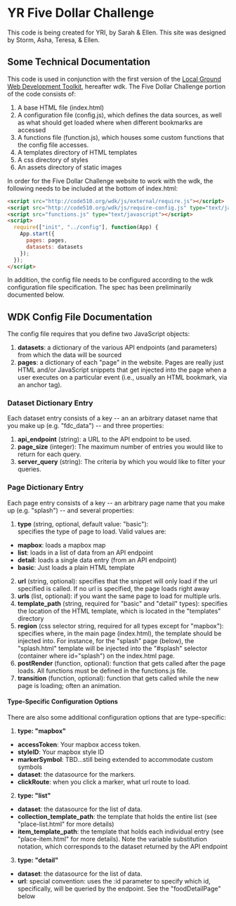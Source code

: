 # YR Five Dollar Challenge

This code is being created for YRI, by Sarah & Ellen. This site was designed by Storm, Asha, Teresa, & Ellen. 

## Some Technical Documentation
This code is used in conjunction with the first version of the [Local Ground Web Development Toolkit](https://github.com/vanwars/lg-web-toolkit), hereafter wdk. The Five Dollar Challenge portion of the code consists of:

1. A base HTML file (index.html)
2. A configuration file (config.js), which defines the data sources, as well as what should get loaded where when different bookmarks are accessed
3. A functions file (function.js), which houses some custom functions that the config file accesses.
4. A templates directory of HTML templates
5. A css directory of styles
6. An assets directory of static images

In order for the Five Dollar Challenge website to work with the wdk, the following needs to be included at the bottom of index.html:

```HTML
<script src="http://code510.org/wdk/js/external/require.js"></script>
<script src="http://code510.org/wdk/js/require-config.js" type="text/javascript"></script>
<script src="functions.js" type="text/javascript"></script>
<script>
  require(["init", "../config"], function(App) {
    App.start({
      pages: pages,
      datasets: datasets
    });
  });
</script>
```

In addition, the config file needs to be configured according to the wdk configuration file specification. The spec has been preliminarily documented below.


## WDK Config File Documentation
The config file requires that you define two JavaScript objects:
1. **datasets**: a dictionary of the various API endpoints (and parameters) from which the data will be sourced
2. **pages**: a dictionary of each "page" in the website. Pages are really just HTML and/or JavaScript snippets that get injected into the page when a user executes on a particular event (i.e., usually an HTML bookmark, via an anchor tag).

### Dataset Dictionary Entry
Each dataset entry consists of a key -- an an arbitrary dataset name that you make up (e.g. "fdc_data") -- and three properties:

1. **api_endpoint** (string): a URL to the API endpoint to be used.
2. **page_size** (integer): The maximum number of entries you would like to return for each query.
3. **server_query** (string): The criteria by which you would like to filter your queries.

### Page Dictionary Entry
Each page entry consists of a key -- an arbitrary page name that you make up (e.g. "splash") -- and several properties:

1. **type** (string, optional, default value: "basic"):<br>specifies the type of page to load. Valid values are:
  * **mapbox**: loads a mapbox map
  * **list**: loads in a list of data from an API endpoint
  * **detail**: loads a single data entry (from an API endpoint)
  * **basic**: Just loads a plain HTML template
2. **url** (string, optional): specifies that the snippet will only load if the url specified is called. If no url is specified, the page loads right away
3. **urls** (list, optional): if you want the same page to load for multiple urls.
4. **template_path** (string, required for "basic" and "detail" types): specifies the location of the HTML template, which is located in the "templates" directory
5. **region** (css selector string, required for all types except for "mapbox"): specifies where, in the main page (index.html), the template should be injected into. For instance, for the "splash" page (below), the "splash.html" template will be injected into the "#splash" selector (container where id="splash") on the index.html page.
6. **postRender** (function, optional): function that gets called after the page loads. All functions must be defined in the functions.js file.
7. **transition** (function, optional): function that gets called while the new page is loading; often an animation.

#### Type-Specific Configuration Options
There are also some additional configuration options that are type-specific:

1. **type: "mapbox"**
  * **accessToken**: Your mapbox access token.
  * **styleID**: Your mapbox style ID
  * **markerSymbol**: TBD...still being extended to accommodate custom symbols
  * **dataset**: the datasource for the markers.
  * **clickRoute**: when you click a marker, what url route to load.
2. **type: "list"**
  * **dataset**: the datasource for the list of data.
  * **collection_template_path**: the template that holds the entire list (see "place-list.html" for more details)
  * **item_template_path**: the template that holds each individual entry (see "place-item.html" for more details). Note the variable substitution notation, which corresponds to the dataset returned by the API endpoint
3. **type: "detail"**
  * **dataset**: the datasource for the list of data.
  * **url**: special convention: uses the :id parameter to specify which id, specifically, will be queried by the endpoint. See the "foodDetailPage" below
